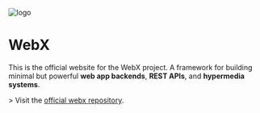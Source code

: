 ![logo](https://avatars.githubusercontent.com/u/143346084?s=60)

# WebX
This is the official website for the WebX project.
A framework for building minimal but powerful **web app backends**, **REST APIs**, and **hypermedia systems**.

\> Visit the [official webx repository](https://github.com/webx-net/webx).
